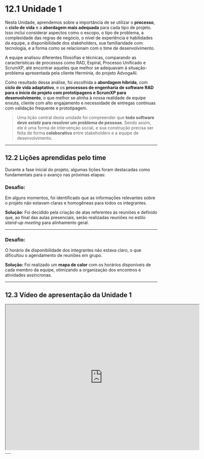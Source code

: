 # 12.1 Unidade 1

Nesta Unidade, aprendemos sobre a importância de se utilizar o **processo**, o **ciclo de vida** e a **abordagem mais adequada** para cada tipo de projeto. Isso inclui considerar aspectos como o escopo, o tipo de problema, a complexidade das regras de negócio, o nível de experiência e habilidades da equipe, a disponibilidade dos stakeholders, sua familiaridade com tecnologia, e a forma como se relacionam com o time de desenvolvimento.

A equipe analisou diferentes filosofias e técnicas, comparando as características de processos como RAD, Espiral, Processo Unificado e ScrumXP, até encontrar aqueles que melhor se adequavam à situação-problema apresentada pela cliente Hermínia, do projeto AdvogaAI.

Como resultado dessa análise, foi escolhida a **abordagem híbrida**, com **ciclo de vida adaptativo**, e os **processos de engenharia de software RAD para o ínício do projeto com prototipagens e ScrumXP para desenvolvimento**, o que melhor se alinha à nossa realidade de equipe enxuta, cliente com alto engajamento e necessidade de entregas contínuas com validação frequente e prototipagem.

> Uma lição central desta unidade foi compreender que **todo software deve existir para resolver um problema de pessoas**. Sendo assim, ele é uma forma de intervenção social, e sua construção precisa ser feita de forma **colaborativa** entre stakeholders e a equipe de desenvolvimento.

---

## 12.2 Lições aprendidas pelo time

Durante a fase inicial do projeto, algumas lições foram destacadas como fundamentais para o avanço nas próximas etapas:

### Desafio:

Em alguns momentos, foi identificado que as informações relevantes sobre o projeto não estavam claras e homogêneas para todos os integrantes.

**Solução:**
Foi decidido pela criação de atas referentes às reuniões e definido que, ao final das aulas presenciais, serão realizadas reuniões no estilo _stand-up meeting_ para alinhamento geral.

---

### Desafio:

O horário de disponibilidade dos integrantes não estava claro, o que dificultou o agendamento de reuniões em grupo.

**Solução:**
Foi realizado um **mapa de calor** com os horários disponíveis de cada membro da equipe, otimizando a organização dos encontros e atividades assíncronas.

---

## 12.3 Vídeo de apresentação da Unidade 1

<iframe src="https://drive.google.com/file/d/14YZUzCVOY5TE_fGpV7Thl4VsRrPRsDVO/preview" 
width="640" height="480" allow="autoplay"></iframe>
---
